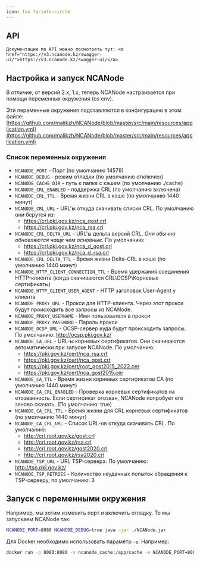 ```yaml
---
icon: fas fa-info-circle
---
```


## API

<div class="alert alert-info">

    Документацию по API можно посмотреть тут: <a href="https://v3.ncanode.kz/swagger-ui/">https://v3.ncanode.kz/swagger-ui/</a>

</div>

## Настройка и запуск NCANode

В отличие, от версий 2.x, 1.x, теперь NCANode настраивается при помощи переменных окружения (os env).

Эти переменные окружения подставляются в конфигурацию в этом файле: [https://github.com/malikzh/NCANode/blob/master/src/main/resources/application.yml](https://github.com/malikzh/NCANode/blob/master/src/main/resources/application.yml)

### Список переменных окружения

* `NCANODE_PORT` - Порт (по умолчанию 14579)
* `NCANODE_DEBUG` - режим отладки (по умолчанию отключен)
* `NCANODE_CACHE_DIR` - путь к папке с кэшем (по умолчанию ./cache)
* `NCANODE_CRL_ENABLED` - поддержка CRL (по умолчанию включена)
* `NCANODE_CRL_TTL` - Время жизни CRL в кэше (по умолчанию 1440 минут)
* `NCANODE_CRL_URL` - URL'ы откуда скачивать списки CRL. По умолчанию они берутся из:
  * https://crl.pki.gov.kz/nca_gost.crl
  * https://crl.pki.gov.kz/nca_rsa.crl
* `NCANODE_CRL_DELTA_URL` - URL'ы дельта версий CRL. *Они обычно обновляются чаще чем основные*. По умолчанию:
  * https://crl.pki.gov.kz/nca_d_gost.crl
  * https://crl.pki.gov.kz/nca_d_rsa.crl
* `NCANODE_CRL_DELTA_TTL` - Время жизни Delta-CRL в кэше (по умолчанию 1440 минут)
* `NCANODE_HTTP_CLIENT_CONNECTION_TTL` - Время удержания соединения HTTP-клиента (когда скачиваются CRL\OCSP\Корневые сертификаты)
* `NCANODE_HTTP_CLIENT_USER_AGENT` - HTTP заголовок User-Agent у клиента
* `NCANODE_PROXY_URL` - Прокси для HTTP-клиента. Через этот прокси будут происходить все запросы из NCANode.
* `NCANODE_PROXY_USERNAME` - Имя пользователя в прокси
* `NCANODE_PROXY_PASSWORD` - Пароль прокси
* `NCANODE_OCSP_URL` - OCSP-сервер куда будут происходить запросы. По умолчанию: http://ocsp.pki.gov.kz/
* `NCANODE_CA_URL` - URL-ы корневых сертификатов. Они скачиваются автоматически при запуске NCANode. По умолчанию:
  * https://pki.gov.kz/cert/nca_rsa.crt
  * https://pki.gov.kz/cert/nca_gost.crt
  * https://pki.gov.kz/cert/root_gost2015_2022.cer
  * https://pki.gov.kz/cert/nca_gost2015.cer
* `NCANODE_CA_TTL` - Время жизни корневых сертификатов CA (по умолчанию 1440 минут)
* `NCANODE_CA_CRL_ENABLED` - Проверка корневых сертификатов на отозванность. Если сертификат отозван, NCANode попробует его заново скачать. (По умолчанию: true)
* `NCANODE_CA_CRL_TTL` - Время жизни для CRL корневых сертификатов (по умолчанию 1440 минут)
* `NCANODE_CA_CRL_URL` - Список URL-ов откуда скачивать CRL. По умолчанию:
  * http://crl.root.gov.kz/gost.crl
  * http://crl.root.gov.kz/rsa.crl
  * http://crl.root.gov.kz/gost2020.crl
  * http://crl.root.gov.kz/rsa2020.crl
* `NCANODE_TSP_URL` - URL TSP-сервера. По умолчанию: http://tsp.pki.gov.kz/
* `NCANODE_TSP_RETRIES` - Количество неудачных попыток обращения к TSP-серверу, по умолчанию: 3

## Запуск с переменными окружения

Например, мы хотим изменить порт и включить отладку. То мы запускаем NCANode так:

```bash
NCANODE_PORT=8080 NCANODE_DEBUG=true java -jar ./NCANode.jar
```

Для Docker необходимо использовать параметр `-e`. Например:

```bash
docker run -p 8080:8080 -v ncanode_cache:/app/cache -e NCANODE_PORT=8080 -e NCANODE_DEBUG=true -d malikzh/ncanode
```
